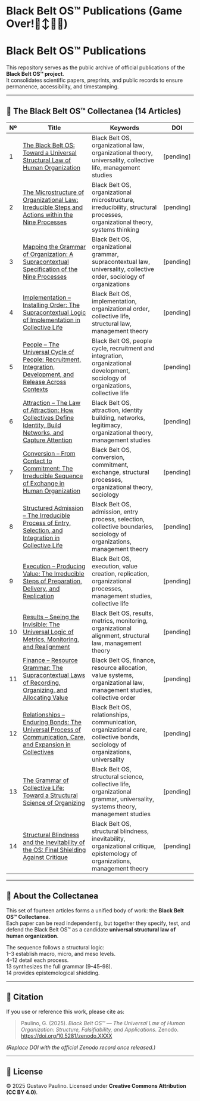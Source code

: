 # Black Belt OS™ Publications (Game Over!🙂‍↕️🤙🏻)

# Black Belt OS™ Publications

This repository serves as the public archive of official publications of the **Black Belt OS™ project**.  
It consolidates scientific papers, preprints, and public records to ensure permanence, accessibility, and timestamping.

---

## 📑 The Black Belt OS™ Collectanea (14 Articles)

| Nº | Title | Keywords | DOI |
|----|-------|----------|-----|
| 1 | [The Black Belt OS: Toward a Universal Structural Law of Human Organization](papers/bb-os-article-01-macro-en.pdf) | Black Belt OS, organizational law, organizational theory, universality, collective life, management studies | [pending] |
| 2 | [The Microstructure of Organizational Law: Irreducible Steps and Actions within the Nine Processes](papers/bb-os-article-02-micro-en.pdf) | Black Belt OS, organizational microstructure, irreducibility, structural processes, organizational theory, systems thinking | [pending] |
| 3 | [Mapping the Grammar of Organization: A Supracontextual Specification of the Nine Processes](papers/bb-os-article-03-grammar-en.pdf) | Black Belt OS, organizational grammar, supracontextual law, universality, collective order, sociology of organizations | [pending] |
| 4 | [Implementation – Installing Order: The Supracontextual Logic of Implementation in Collective Life](papers/bb-os-article-04-implementation-en.pdf) | Black Belt OS, implementation, organizational order, collective life, structural law, management theory | [pending] |
| 5 | [People – The Universal Cycle of People: Recruitment, Integration, Development, and Release Across Contexts](papers/bb-os-article-05-people-en.pdf) | Black Belt OS, people cycle, recruitment and integration, organizational development, sociology of organizations, collective life | [pending] |
| 6 | [Attraction – The Law of Attraction: How Collectives Define Identity, Build Networks, and Capture Attention](papers/bb-os-article-06-attraction-en.pdf) | Black Belt OS, attraction, identity building, networks, legitimacy, organizational theory, management studies | [pending] |
| 7 | [Conversion – From Contact to Commitment: The Irreducible Sequence of Exchange in Human Organization](papers/bb-os-article-07-conversion-en.pdf) | Black Belt OS, conversion, commitment, exchange, structural processes, organizational theory, sociology | [pending] |
| 8 | [Structured Admission – The Irreducible Process of Entry, Selection, and Integration in Collective Life](papers/bb-os-article-08-admission-en.pdf) | Black Belt OS, admission, entry process, selection, collective boundaries, sociology of organizations, management theory | [pending] |
| 9 | [Execution – Producing Value: The Irreducible Steps of Preparation, Delivery, and Replication](papers/bb-os-article-09-execution-en.pdf) | Black Belt OS, execution, value creation, replication, organizational processes, management studies, collective life | [pending] |
| 10 | [Results – Seeing the Invisible: The Universal Logic of Metrics, Monitoring, and Realignment](papers/bb-os-article-10-results-en.pdf) | Black Belt OS, results, metrics, monitoring, organizational alignment, structural law, management theory | [pending] |
| 11 | [Finance – Resource Grammar: The Supracontextual Laws of Recording, Organizing, and Allocating Value](papers/bb-os-article-11-finance-en.pdf) | Black Belt OS, finance, resource allocation, value systems, organizational law, management studies, collective order | [pending] |
| 12 | [Relationships – Enduring Bonds: The Universal Process of Communication, Care, and Expansion in Collectives](papers/bb-os-article-12-relationships-en.pdf) | Black Belt OS, relationships, communication, organizational care, collective bonds, sociology of organizations, universality | [pending] |
| 13 | [The Grammar of Collective Life: Toward a Structural Science of Organizing](papers/bb-os-article-13-synthesis-en.pdf) | Black Belt OS, structural science, collective life, organizational grammar, universality, systems theory, management studies | [pending] |
| 14 | [Structural Blindness and the Inevitability of the OS: Final Shielding Against Critique](papers/bb-os-article-14-blindagem-en.pdf) | Black Belt OS, structural blindness, inevitability, organizational critique, epistemology of organizations, management theory | [pending] |

---

## 📖 About the Collectanea
This set of fourteen articles forms a unified body of work: the **Black Belt OS™ Collectanea**.  
Each paper can be read independently, but together they specify, test, and defend the Black Belt OS™ as a candidate **universal structural law of human organization**.  

The sequence follows a structural logic:  
1–3 establish macro, micro, and meso levels.  
4–12 detail each process.  
13 synthesizes the full grammar (9–45–98).  
14 provides epistemological shielding.  

---

## 📌 Citation

If you use or reference this work, please cite as:

> Paulino, G. (2025). *Black Belt OS™ — The Universal Law of Human Organization: Structure, Falsifiability, and Applications.* Zenodo. https://doi.org/10.5281/zenodo.XXXX  

*(Replace DOI with the official Zenodo record once released.)*

---

## 📜 License
© 2025 Gustavo Paulino. Licensed under **Creative Commons Attribution (CC BY 4.0)**.
